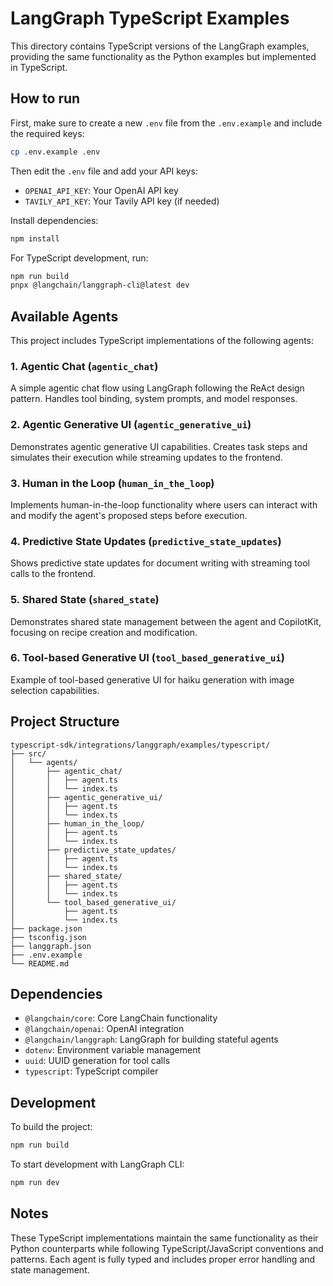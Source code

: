 # LangGraph TypeScript Examples

This directory contains TypeScript versions of the LangGraph examples, providing the same functionality as the Python examples but implemented in TypeScript.

## How to run

First, make sure to create a new `.env` file from the `.env.example` and include the required keys:

```bash
cp .env.example .env
```

Then edit the `.env` file and add your API keys:
- `OPENAI_API_KEY`: Your OpenAI API key
- `TAVILY_API_KEY`: Your Tavily API key (if needed)

Install dependencies:

```bash
npm install
```

For TypeScript development, run:

```bash
npm run build
pnpx @langchain/langgraph-cli@latest dev
```

## Available Agents

This project includes TypeScript implementations of the following agents:

### 1. Agentic Chat (`agentic_chat`)
A simple agentic chat flow using LangGraph following the ReAct design pattern. Handles tool binding, system prompts, and model responses.

### 2. Agentic Generative UI (`agentic_generative_ui`)
Demonstrates agentic generative UI capabilities. Creates task steps and simulates their execution while streaming updates to the frontend.

### 3. Human in the Loop (`human_in_the_loop`)
Implements human-in-the-loop functionality where users can interact with and modify the agent's proposed steps before execution.

### 4. Predictive State Updates (`predictive_state_updates`)
Shows predictive state updates for document writing with streaming tool calls to the frontend.

### 5. Shared State (`shared_state`)
Demonstrates shared state management between the agent and CopilotKit, focusing on recipe creation and modification.

### 6. Tool-based Generative UI (`tool_based_generative_ui`)
Example of tool-based generative UI for haiku generation with image selection capabilities.

## Project Structure

```
typescript-sdk/integrations/langgraph/examples/typescript/
├── src/
│   └── agents/
│       ├── agentic_chat/
│       │   ├── agent.ts
│       │   └── index.ts
│       ├── agentic_generative_ui/
│       │   ├── agent.ts
│       │   └── index.ts
│       ├── human_in_the_loop/
│       │   ├── agent.ts
│       │   └── index.ts
│       ├── predictive_state_updates/
│       │   ├── agent.ts
│       │   └── index.ts
│       ├── shared_state/
│       │   ├── agent.ts
│       │   └── index.ts
│       └── tool_based_generative_ui/
│           ├── agent.ts
│           └── index.ts
├── package.json
├── tsconfig.json
├── langgraph.json
├── .env.example
└── README.md
```

## Dependencies

- `@langchain/core`: Core LangChain functionality
- `@langchain/openai`: OpenAI integration
- `@langchain/langgraph`: LangGraph for building stateful agents
- `dotenv`: Environment variable management
- `uuid`: UUID generation for tool calls
- `typescript`: TypeScript compiler

## Development

To build the project:

```bash
npm run build
```

To start development with LangGraph CLI:

```bash
npm run dev
```

## Notes

These TypeScript implementations maintain the same functionality as their Python counterparts while following TypeScript/JavaScript conventions and patterns. Each agent is fully typed and includes proper error handling and state management.